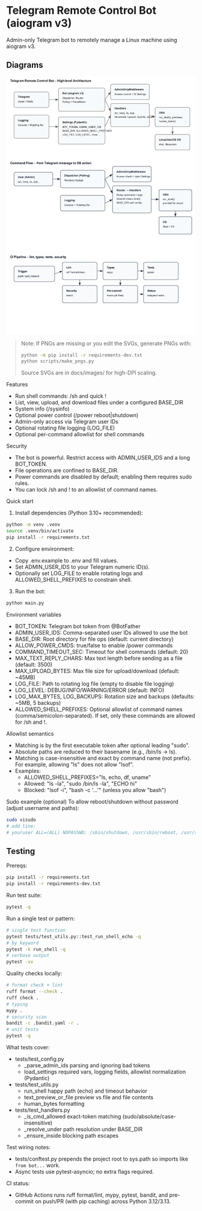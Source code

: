 # Telegram Remote Control Bot (aiogram v3)

Admin-only Telegram bot to remotely manage a Linux machine using aiogram v3.

## Diagrams
![Architecture](docs/images/architecture.png)
![Command flow](docs/images/command_flow.png)
![CI pipeline](docs/images/ci_pipeline.png)

> Note: If PNGs are missing or you edit the SVGs, generate PNGs with:
> 
> ```bash
> python -m pip install -r requirements-dev.txt
> python scripts/make_pngs.py
> ```
> 
> Source SVGs are in docs/images/ for high-DPI scaling.

Features
- Run shell commands: /sh <cmd> and quick !<cmd>
- List, view, upload, and download files under a configured BASE_DIR
- System info (/sysinfo)
- Optional power control (/power reboot|shutdown)
- Admin-only access via Telegram user IDs
- Optional rotating file logging (LOG_FILE)
- Optional per-command allowlist for shell commands

Security
- The bot is powerful. Restrict access with ADMIN_USER_IDS and a long BOT_TOKEN.
- File operations are confined to BASE_DIR.
- Power commands are disabled by default; enabling them requires sudo rules.
- You can lock /sh and !<cmd> to an allowlist of command names.

Quick start
1) Install dependencies (Python 3.10+ recommended):
```bash
python -m venv .venv
source .venv/bin/activate
pip install -r requirements.txt
```

2) Configure environment:
- Copy .env.example to .env and fill values.
- Set ADMIN_USER_IDS to your Telegram numeric ID(s).
- Optionally set LOG_FILE to enable rotating logs and ALLOWED_SHELL_PREFIXES to constrain shell.

3) Run the bot:
```bash
python main.py
```

Environment variables
- BOT_TOKEN: Telegram bot token from @BotFather
- ADMIN_USER_IDS: Comma-separated user IDs allowed to use the bot
- BASE_DIR: Root directory for file ops (default: current directory)
- ALLOW_POWER_CMDS: true/false to enable /power commands
- COMMAND_TIMEOUT_SEC: Timeout for shell commands (default: 20)
- MAX_TEXT_REPLY_CHARS: Max text length before sending as a file (default: 3500)
- MAX_UPLOAD_BYTES: Max file size for upload/download (default: ~45MB)
- LOG_FILE: Path to rotating log file (empty to disable file logging)
- LOG_LEVEL: DEBUG/INFO/WARNING/ERROR (default: INFO)
- LOG_MAX_BYTES, LOG_BACKUPS: Rotation size and backups (defaults: ~5MB, 5 backups)
- ALLOWED_SHELL_PREFIXES: Optional allowlist of command names (comma/semicolon-separated). If set, only these commands are allowed for /sh and !<cmd>.

Allowlist semantics
- Matching is by the first executable token after optional leading "sudo".
- Absolute paths are reduced to their basename (e.g., /bin/ls -> ls).
- Matching is case-insensitive and exact by command name (not prefix). For example, allowing "ls" does not allow "lsof".
- Examples:
  - ALLOWED_SHELL_PREFIXES="ls, echo, df, uname"
  - Allowed: "ls -la", "sudo /bin/ls -la", "ECHO hi"
  - Blocked: "lsof -i", "bash -c '...'" (unless you allow "bash")

Sudo example (optional)
To allow reboot/shutdown without password (adjust username and paths):
```bash
sudo visudo
# add line:
# youruser ALL=(ALL) NOPASSWD: /sbin/shutdown, /usr/sbin/reboot, /usr/sbin/poweroff, /usr/bin/reboot, /usr/bin/poweroff
```

## Testing
Prereqs:
```bash
pip install -r requirements.txt
pip install -r requirements-dev.txt
```

Run test suite:
```bash
pytest -q
```

Run a single test or pattern:
```bash
# single test function
pytest tests/test_utils.py::test_run_shell_echo -q
# by keyword
pytest -k run_shell -q
# verbose output
pytest -vv
```

Quality checks locally:
```bash
# format check + lint
ruff format --check .
ruff check .
# typing
mypy .
# security scan
bandit -c .bandit.yaml -r .
# unit tests
pytest -q
```

What tests cover:
- tests/test_config.py
  - _parse_admin_ids parsing and ignoring bad tokens
  - load_settings required vars, logging fields, allowlist normalization (Pydantic)
- tests/test_utils.py
  - run_shell happy path (echo) and timeout behavior
  - text_preview_or_file preview vs file and file contents
  - human_bytes formatting
- tests/test_handlers.py
  - _is_cmd_allowed exact-token matching (sudo/absolute/case-insensitive)
  - _resolve_under path resolution under BASE_DIR
  - _ensure_inside blocking path escapes

Test wiring notes:
- tests/conftest.py prepends the project root to sys.path so imports like `from bot...` work.
- Async tests use pytest-asyncio; no extra flags required.

CI status:
- GitHub Actions runs ruff format/lint, mypy, pytest, bandit, and pre-commit on push/PR (with pip caching) across Python 3.12/3.13.
